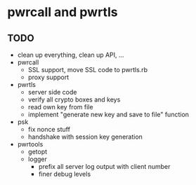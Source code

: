 pwrcall and pwrtls
==================

TODO
----
* clean up everything, clean up API, ...
* pwrcall
  * SSL support, move SSL code to pwrtls.rb
  * proxy support
* pwrtls
  * server side code
  * verify all crypto boxes and keys
  * read own key from file
  * implement "generate new key and save to file" function
* psk
  * fix nonce stuff
  * handshake with session key generation
* pwrtools
  * getopt
  * logger
    * prefix all server log output with client number
    * finer debug levels
